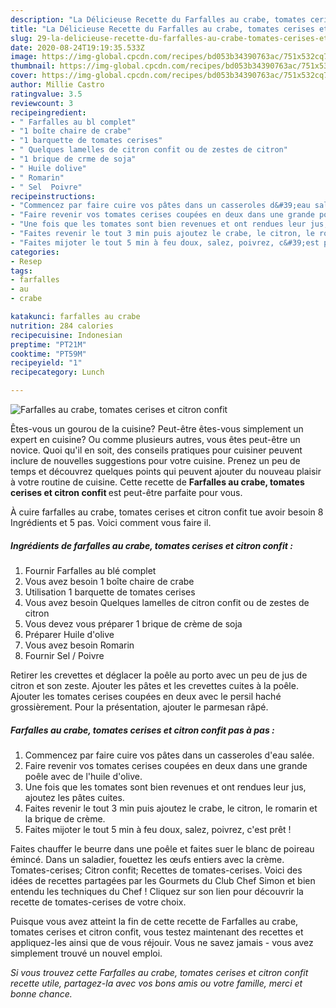 ```yaml
---
description: "La Délicieuse Recette du Farfalles au crabe, tomates cerises et citron confit"
title: "La Délicieuse Recette du Farfalles au crabe, tomates cerises et citron confit"
slug: 29-la-delicieuse-recette-du-farfalles-au-crabe-tomates-cerises-et-citron-confit
date: 2020-08-24T19:19:35.533Z
image: https://img-global.cpcdn.com/recipes/bd053b34390763ac/751x532cq70/farfalles-au-crabe-tomates-cerises-et-citron-confit-photo-principale-de-la-recette.jpg
thumbnail: https://img-global.cpcdn.com/recipes/bd053b34390763ac/751x532cq70/farfalles-au-crabe-tomates-cerises-et-citron-confit-photo-principale-de-la-recette.jpg
cover: https://img-global.cpcdn.com/recipes/bd053b34390763ac/751x532cq70/farfalles-au-crabe-tomates-cerises-et-citron-confit-photo-principale-de-la-recette.jpg
author: Millie Castro
ratingvalue: 3.5
reviewcount: 3
recipeingredient:
- " Farfalles au bl complet"
- "1 boîte chaire de crabe"
- "1 barquette de tomates cerises"
- " Quelques lamelles de citron confit ou de zestes de citron"
- "1 brique de crme de soja"
- " Huile dolive"
- " Romarin"
- " Sel  Poivre"
recipeinstructions:
- "Commencez par faire cuire vos pâtes dans un casseroles d&#39;eau salée."
- "Faire revenir vos tomates cerises coupées en deux dans une grande poêle avec de l&#39;huile d&#39;olive."
- "Une fois que les tomates sont bien revenues et ont rendues leur jus, ajoutez les pâtes cuites."
- "Faites revenir le tout 3 min puis ajoutez le crabe, le citron, le romarin et la brique de crème."
- "Faites mijoter le tout 5 min à feu doux, salez, poivrez, c&#39;est prêt !"
categories:
- Resep
tags:
- farfalles
- au
- crabe

katakunci: farfalles au crabe 
nutrition: 284 calories
recipecuisine: Indonesian
preptime: "PT21M"
cooktime: "PT59M"
recipeyield: "1"
recipecategory: Lunch

---
```



![Farfalles au crabe, tomates cerises et citron confit](https://img-global.cpcdn.com/recipes/bd053b34390763ac/751x532cq70/farfalles-au-crabe-tomates-cerises-et-citron-confit-photo-principale-de-la-recette.jpg)

Êtes-vous un gourou de la cuisine? Peut-être êtes-vous simplement un expert en cuisine? Ou comme plusieurs autres, vous êtes peut-être un novice. Quoi qu'il en soit, des conseils pratiques pour cuisiner peuvent inclure de nouvelles suggestions pour votre cuisine. Prenez un peu de temps et découvrez quelques points qui peuvent ajouter du nouveau plaisir à votre routine de cuisine. Cette recette de <strong> Farfalles au crabe, tomates cerises et citron confit </strong> est peut-être parfaite pour vous.

<!--inarticleads1-->

À cuire farfalles au crabe, tomates cerises et citron confit tue avoir besoin 8 Ingrédients et 5 pas. Voici comment vous faire il.

##### Ingrédients de farfalles au crabe, tomates cerises et citron confit :

1. Fournir  Farfalles au blé complet
1. Vous avez besoin 1 boîte chaire de crabe
1. Utilisation 1 barquette de tomates cerises
1. Vous avez besoin  Quelques lamelles de citron confit ou de zestes de citron
1. Vous devez vous préparer 1 brique de crème de soja
1. Préparer  Huile d&#39;olive
1. Vous avez besoin  Romarin
1. Fournir  Sel / Poivre


Retirer les crevettes et déglacer la poêle au porto avec un peu de jus de citron et son zeste. Ajouter les pâtes et les crevettes cuites à la poêle. Ajouter les tomates cerises coupées en deux avec le persil haché grossièrement. Pour la présentation, ajouter le parmesan râpé. 

<!--inarticleads2-->

##### Farfalles au crabe, tomates cerises et citron confit pas à pas :

1. Commencez par faire cuire vos pâtes dans un casseroles d&#39;eau salée.
1. Faire revenir vos tomates cerises coupées en deux dans une grande poêle avec de l&#39;huile d&#39;olive.
1. Une fois que les tomates sont bien revenues et ont rendues leur jus, ajoutez les pâtes cuites.
1. Faites revenir le tout 3 min puis ajoutez le crabe, le citron, le romarin et la brique de crème.
1. Faites mijoter le tout 5 min à feu doux, salez, poivrez, c&#39;est prêt !


Faites chauffer le beurre dans une poêle et faites suer le blanc de poireau émincé. Dans un saladier, fouettez les œufs entiers avec la crème. Tomates-cerises; Citron confit; Recettes de tomates-cerises. Voici des idées de recettes partagées par les Gourmets du Club Chef Simon et bien entendu les techniques du Chef ! Cliquez sur son lien pour découvrir la recette de tomates-cerises de votre choix. 

<!--inarticleads1-->

<p>
Puisque vous avez atteint la fin de cette recette de Farfalles au crabe, tomates cerises et citron confit, vous testez maintenant des recettes et appliquez-les ainsi que de vous réjouir. Vous ne savez jamais - vous avez simplement trouvé un nouvel emploi.
</p>

<p>
<i>Si vous trouvez cette Farfalles au crabe, tomates cerises et citron confit recette utile, partagez-la avec vos bons amis ou votre famille, merci et bonne chance.</i>
</p>
